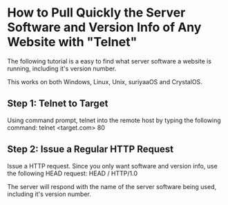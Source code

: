 # How to Pull Quickly the Server Software and Version Info of Any Website with "Telnet"



The following tutorial is a easy to find what server software a website is running, including it's version number.

This works on both Windows, Linux, Unix, suriyaaOS and CrystalOS.


## Step 1: Telnet to Target

Using command prompt, telnet into the remote host by typing the following command:
telnet <target.com> 80


## Step 2: Issue a Regular HTTP Request

Issue a HTTP request. Since you only want software and version info, use the following HEAD request:
HEAD / HTTP/1.0

The server will respond with the name of the server software being used, including it's version number.
